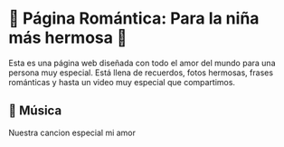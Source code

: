 # 🌹 Página Romántica: Para la niña más hermosa 💖

Esta es una página web diseñada con todo el amor del mundo para una persona muy especial. Está llena de recuerdos, fotos hermosas, frases románticas y hasta un video muy especial que compartimos.

## 🎵 Música

Nuestra cancion especial mi amor

